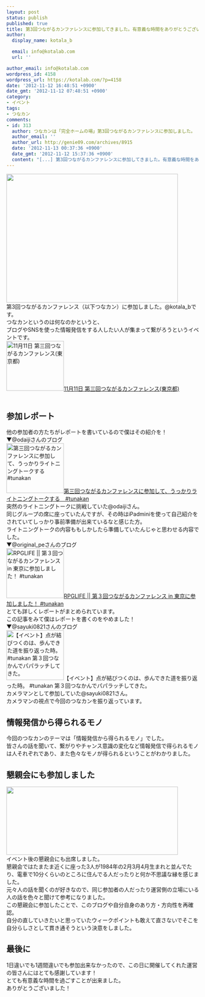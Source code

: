 ```yaml
---
layout: post
status: publish
published: true
title: 第3回つながるカンファレンスに参加してきました。有意義な時間をありがとうございました！#tunakanいべんt
author:
  display_name: kotala_b

  email: info@kotalab.com
  url: ''

author_email: info@kotalab.com
wordpress_id: 4158
wordpress_url: https://kotalab.com/?p=4158
date: '2012-11-12 16:48:51 +0900'
date_gmt: '2012-11-12 07:48:51 +0900'
category:
- イベント
tags:
- つなカン
comments:
- id: 313
  author: つなカンは「完全ホームの場」第3回つながるカンファレンスに参加しました。 | Happino
  author_email: ''
  author_url: http://genie09.com/archives/8915
  date: '2012-11-13 00:37:36 +0900'
  date_gmt: '2012-11-12 15:37:36 +0900'
  content: "[...] 第3回つながるカンファレンスに参加してきました。有意義な時間をありが... [...]"
---
```

<p><a href="https://kotalab.com/wp-content/uploads/tunakan_121112.jpg" target="_blank"><img src="https://kotalab.com/wp-content/uploads/tunakan_121112.jpg" alt="" title="tunakan_121112" width="448" height="336" class="alignnone size-full wp-image-4169" /></a><br />
第3回つながるカンファレンス（以下つなカン）に参加しました。@kotala_bです。<br />
つなカンというのは何なのかというと、<br />
ブログやSNSを使った情報発信をする人したい人が集まって繋がろうというイベントです。<br />
<a href="http://kokucheese.com/event/index/55634/" target="_blank"><img  class="alignleft" src="http://capture.heartrails.com/150x130?http://kokucheese.com/event/index/55634/" alt="11月11日 第三回つながるカンファレンス(東京都)" width="150" height="130" /></a><a href="http://kokucheese.com/event/index/55634/" target="_blank">11月11日 第三回つながるカンファレンス(東京都)</a><a href="http://b.hatena.ne.jp/entry/http://kokucheese.com/event/index/55634/" target="_blank"><img border="0" src="http://b.hatena.ne.jp/entry/image/http://kokucheese.com/event/index/55634/" alt="" /></a><br style="clear:both;" /><br />
<!--more--></p>
<h2>参加レポート</h2>
<p>他の参加者の方たちがレポートを書いているので僕はその紹介を！<br />
▼@odaijiさんのブログ<br />
<a href="http://www.odaiji.com/blog/?p=2676" target="_blank"><img  class="alignleft" src="http://capture.heartrails.com/150x130?http://www.odaiji.com/blog/?p=2676" alt="第三回つながるカンファレンスに参加して、うっかりライトニングトークする　#tunakan" width="150" height="130" /></a><a href="http://www.odaiji.com/blog/?p=2676" target="_blank">第三回つながるカンファレンスに参加して、うっかりライトニングトークする　#tunakan</a><a href="http://b.hatena.ne.jp/entry/http://www.odaiji.com/blog/?p=2676" target="_blank"><img border="0" src="http://b.hatena.ne.jp/entry/image/http://www.odaiji.com/blog/?p=2676" alt="" /></a><br style="clear:both;" />突然のライトニングトークに挑戦していた@odaijiさん。<br />
同じグループの席に座っていたんですが、その時はiPadminiを使って自己紹介をされていてしっかり事前準備が出来ているなと感じた方。<br />
ライトニングトークの内容ももしかしたら準備していたんじゃと思わせる内容でした。<br />
▼@original_peさんのブログ<br />
<a href="http://www.rpglife.net/tunakan-tokyo3/" target="_blank"><img  class="alignleft" src="http://capture.heartrails.com/150x130?http://www.rpglife.net/tunakan-tokyo3/" alt="RPGLIFE || 第３回つながるカンファレンス in 東京に参加しました！ #tunakan" width="150" height="130" /></a><a href="http://www.rpglife.net/tunakan-tokyo3/" target="_blank">RPGLIFE || 第３回つながるカンファレンス in 東京に参加しました！ #tunakan</a><a href="http://b.hatena.ne.jp/entry/http://www.rpglife.net/tunakan-tokyo3/" target="_blank"><img border="0" src="http://b.hatena.ne.jp/entry/image/http://www.rpglife.net/tunakan-tokyo3/" alt="" /></a><br style="clear:both;" />とても詳しくレポートがまとめられています。<br />
この記事をみて僕はレポートを書くのをやめました！<br />
▼@sayuki0821さんのブログ<br />
<img  class="alignleft" src="http://capture.heartrails.com/150x130?http://sayuki0821.com/wp/archives/6656" alt="【イベント】点が結びつくのは、歩んできた道を振り返った時。 #tunakan 第３回つなかんでパパラッチしてきた。" width="150" height="130" />【イベント】点が結びつくのは、歩んできた道を振り返った時。 #tunakan 第３回つなかんでパパラッチしてきた。<br style="clear:both;" />カメラマンとして参加していた@sayuki0821さん。<br />
カメラマンの視点で今回のつなカンを振り返っています。</p>
<h2>情報発信から得られるモノ</h2>
<p>今回のつなカンのテーマは「情報発信から得られるモノ」でした。<br />
皆さんの話を聞いて、繋がりやチャンス意識の変化など情報発信で得られるモノは人それぞれであり、また色々なモノが得られるということがわかりました。</p>
<h2>懇親会にも参加しました</h2>
<p><a href="https://kotalab.com/wp-content/uploads/tunakan_121112_01.jpg" target="_blank"><img src="https://kotalab.com/wp-content/uploads/tunakan_121112_01.jpg" alt="" title="tunakan_121112_01" width="448" height="178" class="alignnone size-full wp-image-4170" /></a><br />
イベント後の懇親会にも出席しました。<br />
懇親会ではたまたま近くに座った3人が1984年の2月3月4月生まれと並んでたり、電車で10分くらいのところに住んでる人だったりと何か不思議な縁を感じました。<br />
元々人の話を聞くのが好きなので、同じ参加者の人だったり運営側の立場にいる人の話を色々と聞けて参考になりました。<br />
この懇親会に参加したことで、このブログや自分自身のあり方・方向性を再確認。<br />
自分の直していきたいと思っていたウィークポイントも敢えて直さないでそこを自分らしさとして貫き通そうという決意をしました。</p>
<h2>最後に</h2>
<p>1日違いでも1週間違いでも参加出来なかったので、この日に開催してくれた運営の皆さんにはとても感謝しています！<br />
とても有意義な時間を過ごすことが出来ました。<br />
ありがとうございました！</p>
